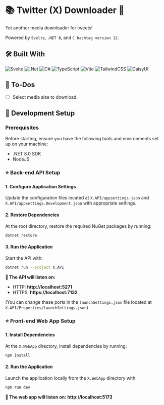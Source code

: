 # 📚 Twitter (X) Downloader 🚀
Yet another media downloader for tweets!

Powered by `Svelte`, `.NET 8`, and `C hashtag version 12`.
## 🛠️ Built With
![Svelte](https://img.shields.io/badge/svelte-%23f1413d.svg?style=for-the-badge&logo=svelte&logoColor=white)
![.Net](https://img.shields.io/badge/.NET-5C2D91?style=for-the-badge&logo=.net&logoColor=white)
![C#](https://img.shields.io/badge/c%23-%23239120.svg?style=for-the-badge&logo=csharp&logoColor=white)
![TypeScript](https://img.shields.io/badge/typescript-%23007ACC.svg?style=for-the-badge&logo=typescript&logoColor=white)
![Vite](https://img.shields.io/badge/vite-%23646CFF.svg?style=for-the-badge&logo=vite&logoColor=white)
![TailwindCSS](https://img.shields.io/badge/tailwindcss-%2338B2AC.svg?style=for-the-badge&logo=tailwind-css&logoColor=white)
![DaisyUI](https://img.shields.io/badge/daisyui-5A0EF8?style=for-the-badge&logo=daisyui&logoColor=white)
## 🎯 To-Dos
- [ ] Select media size to download.
## 🚧 Development Setup
### Prerequisites
Before starting, ensure you have the following tools and environments set up on your machine:
- .NET 8.0 SDK
- NodeJS
### ⭐ Back-end API Setup
#### 1. Configure Application Settings
Update the configuration files located at `X.API/appsettings.json` and `X.API/appsettings.Development.json` with appropriate settings.
#### 2. Restore Dependencies
At the root directory, restore the required NuGet packages by running:
```bash
dotnet restore
```
#### 3. Run the Application
Start the API with:
```bash
dotnet run --project X.API
```

__🚀 The API will listen on:__
- HTTP: **http://localhost:5271**
- HTTPS: **https://localhost:7132**

(You can change these ports in the `launchSettings.json` file located at `X.API/Properties/launchSettings.json`)
### ⭐ Front-end Web App Setup
#### 1. Install Dependencies
At the `X.WebApp` directory, install dependencies by running:
```bash
npm install
```
#### 2. Run the Application
Launch the application locally from the `X.WebApp` directory with:
```bash
npm run dev
```

__🚀 The web app will listen on:__
**http://localhost:5173**
